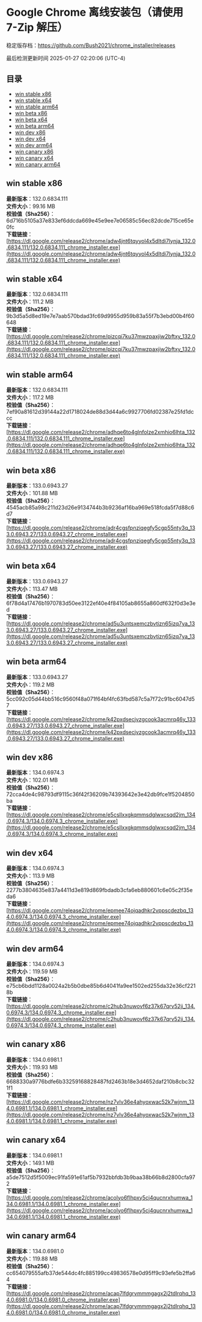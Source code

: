 # Google Chrome 离线安装包（请使用 7-Zip 解压）
稳定版存档：<https://github.com/Bush2021/chrome_installer/releases>

最后检测更新时间
2025-01-27 02:20:06 (UTC-4)

## 目录
* [win stable x86](https://github.com/Bush2021/chrome_installer?tab=readme-ov-file#win-stable-x86)
* [win stable x64](https://github.com/Bush2021/chrome_installer?tab=readme-ov-file#win-stable-x64)
* [win stable arm64](https://github.com/Bush2021/chrome_installer?tab=readme-ov-file#win-stable-arm64)
* [win beta x86](https://github.com/Bush2021/chrome_installer?tab=readme-ov-file#win-beta-x86)
* [win beta x64](https://github.com/Bush2021/chrome_installer?tab=readme-ov-file#win-beta-x64)
* [win beta arm64](https://github.com/Bush2021/chrome_installer?tab=readme-ov-file#win-beta-arm64)
* [win dev x86](https://github.com/Bush2021/chrome_installer?tab=readme-ov-file#win-dev-x86)
* [win dev x64](https://github.com/Bush2021/chrome_installer?tab=readme-ov-file#win-dev-x64)
* [win dev arm64](https://github.com/Bush2021/chrome_installer?tab=readme-ov-file#win-dev-arm64)
* [win canary x86](https://github.com/Bush2021/chrome_installer?tab=readme-ov-file#win-canary-x86)
* [win canary x64](https://github.com/Bush2021/chrome_installer?tab=readme-ov-file#win-canary-x64)
* [win canary arm64](https://github.com/Bush2021/chrome_installer?tab=readme-ov-file#win-canary-arm64)

## win stable x86
**最新版本**：132.0.6834.111  
**文件大小**：99.16 MB  
**校验值（Sha256）**：6d716b5105a37e833ef6ddcda669e45e9ee7e06585c56ec82dcde715ce65e0fc  
**下载链接**：[https://dl.google.com/release2/chrome/adw4jnt6tqyyol4x5dltdi7lynja_132.0.6834.111/132.0.6834.111_chrome_installer.exe](https://dl.google.com/release2/chrome/adw4jnt6tqyyol4x5dltdi7lynja_132.0.6834.111/132.0.6834.111_chrome_installer.exe)  

## win stable x64
**最新版本**：132.0.6834.111  
**文件大小**：111.2 MB  
**校验值（Sha256）**：9b3d5a5d8ed19e7e7aab570bdad3fc69d9955d959b83a55f7b3ebd00b4f60648  
**下载链接**：[https://dl.google.com/release2/chrome/pizcqi7ku37mwzpaxjiw2bftxy_132.0.6834.111/132.0.6834.111_chrome_installer.exe](https://dl.google.com/release2/chrome/pizcqi7ku37mwzpaxjiw2bftxy_132.0.6834.111/132.0.6834.111_chrome_installer.exe)  

## win stable arm64
**最新版本**：132.0.6834.111  
**文件大小**：117.2 MB  
**校验值（Sha256）**：7ef90a81612d39144a22d1718024de88d3d44a6c9927706fd02387e25fd1dccc  
**下载链接**：[https://dl.google.com/release2/chrome/adhqe6to4glnfolze2xmhio6lhta_132.0.6834.111/132.0.6834.111_chrome_installer.exe](https://dl.google.com/release2/chrome/adhqe6to4glnfolze2xmhio6lhta_132.0.6834.111/132.0.6834.111_chrome_installer.exe)  

## win beta x86
**最新版本**：133.0.6943.27  
**文件大小**：101.88 MB  
**校验值（Sha256）**：4545acb85a98c211d23d26e9134744b3b9236af16ba969e518fcda5f7d88c6d7  
**下载链接**：[https://dl.google.com/release2/chrome/adr4cgsfpnziqegfy5cgp55nty3q_133.0.6943.27/133.0.6943.27_chrome_installer.exe](https://dl.google.com/release2/chrome/adr4cgsfpnziqegfy5cgp55nty3q_133.0.6943.27/133.0.6943.27_chrome_installer.exe)  

## win beta x64
**最新版本**：133.0.6943.27  
**文件大小**：113.47 MB  
**校验值（Sha256）**：6f78d4a17476b1970783d50ee3122ef40e4f84105ab8655a860df632f0d3e3ed  
**下载链接**：[https://dl.google.com/release2/chrome/ad5u3untsxemczbvtizn65izq7ya_133.0.6943.27/133.0.6943.27_chrome_installer.exe](https://dl.google.com/release2/chrome/ad5u3untsxemczbvtizn65izq7ya_133.0.6943.27/133.0.6943.27_chrome_installer.exe)  

## win beta arm64
**最新版本**：133.0.6943.27  
**文件大小**：119.2 MB  
**校验值（Sha256）**：5cc092c05d44bb516c9560f48a071f64bf4fc63fbd587c5a7f72c91bc6047d57  
**下载链接**：[https://dl.google.com/release2/chrome/k42pxdsecjvzgcook3acmrq46y_133.0.6943.27/133.0.6943.27_chrome_installer.exe](https://dl.google.com/release2/chrome/k42pxdsecjvzgcook3acmrq46y_133.0.6943.27/133.0.6943.27_chrome_installer.exe)  

## win dev x86
**最新版本**：134.0.6974.3  
**文件大小**：102.01 MB  
**校验值（Sha256）**：72cca4de4c98793df9115c36f42f36209b74393642e3e42db9fce1f5204850ba  
**下载链接**：[https://dl.google.com/release2/chrome/e5csllxxgkqmmsdglwxcsqd2jm_134.0.6974.3/134.0.6974.3_chrome_installer.exe](https://dl.google.com/release2/chrome/e5csllxxgkqmmsdglwxcsqd2jm_134.0.6974.3/134.0.6974.3_chrome_installer.exe)  

## win dev x64
**最新版本**：134.0.6974.3  
**文件大小**：113.9 MB  
**校验值（Sha256）**：2277b3804635e837a4411d3e819d869fbdadb3cfa6eb880601c6e05c2f35eda6  
**下载链接**：[https://dl.google.com/release2/chrome/epmee74ojqadhkr2vppscdezbq_134.0.6974.3/134.0.6974.3_chrome_installer.exe](https://dl.google.com/release2/chrome/epmee74ojqadhkr2vppscdezbq_134.0.6974.3/134.0.6974.3_chrome_installer.exe)  

## win dev arm64
**最新版本**：134.0.6974.3  
**文件大小**：119.59 MB  
**校验值（Sha256）**：e75cb6bdd1128a0024a2b5b0dbe85b6d4041fa9ee1502ed255da32e36cf2218b  
**下载链接**：[https://dl.google.com/release2/chrome/c2hub3nuwovf6z37k67qrv52ji_134.0.6974.3/134.0.6974.3_chrome_installer.exe](https://dl.google.com/release2/chrome/c2hub3nuwovf6z37k67qrv52ji_134.0.6974.3/134.0.6974.3_chrome_installer.exe)  

## win canary x86
**最新版本**：134.0.6981.1  
**文件大小**：119.93 MB  
**校验值（Sha256）**：6688330a9776bdfe6b33259168828487fd2463b18e3d4652daf210b8cbc321f1  
**下载链接**：[https://dl.google.com/release2/chrome/nz7vlv36e4ahyoxwac52k7wjnm_134.0.6981.1/134.0.6981.1_chrome_installer.exe](https://dl.google.com/release2/chrome/nz7vlv36e4ahyoxwac52k7wjnm_134.0.6981.1/134.0.6981.1_chrome_installer.exe)  

## win canary x64
**最新版本**：134.0.6981.1  
**文件大小**：149.1 MB  
**校验值（Sha256）**：a5de7512d5f5009ec91fa591e61af5b7932bbfdb3b9baa38b66b8d2800cfa972  
**下载链接**：[https://dl.google.com/release2/chrome/acolyo6flhpxy5cj4qucnrxhumwa_134.0.6981.1/134.0.6981.1_chrome_installer.exe](https://dl.google.com/release2/chrome/acolyo6flhpxy5cj4qucnrxhumwa_134.0.6981.1/134.0.6981.1_chrome_installer.exe)  

## win canary arm64
**最新版本**：134.0.6981.0  
**文件大小**：119.88 MB  
**校验值（Sha256）**：cc654079555afb37de544dc4fc885199cc49836578e0d95ff9c93efe5b2ffa64  
**下载链接**：[https://dl.google.com/release2/chrome/acap7lfdgrvmmmgagx2j2tdlrqhq_134.0.6981.0/134.0.6981.0_chrome_installer.exe](https://dl.google.com/release2/chrome/acap7lfdgrvmmmgagx2j2tdlrqhq_134.0.6981.0/134.0.6981.0_chrome_installer.exe)  

